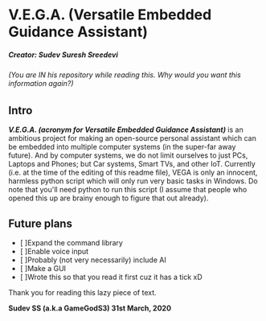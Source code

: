 # V.E.G.A. (Versatile Embedded Guidance Assistant)

##### **Creator: Sudev Suresh Sreedevi**
###### (You are IN his repository while reading this. Why would you want this information again?)

## Intro
  ***V.E.G.A. (acronym for Versatile Embedded Guidance Assistant)*** is an ambitious project for making an open-source personal assistant which can be embedded into multiple computer systems (in the super-far away future). And by computer systems, we do not limit ourselves to just PCs, Laptops and Phones; but Car systems, Smart TVs, and other IoT.
  Currently (i.e. at the time of the editing of this readme file), VEGA is only an innocent, harmless python script which will only run very basic tasks in Windows. Do note that you'll need python to run this script (I assume that people who opened this up are brainy enough to figure that out already).
  
## Future plans
- [ ]Expand the command library
- [ ]Enable voice input
- [ ]Probably (not very necessarily) include AI
- [ ]Make a GUI
- [ ]Wrote this so that you read it first cuz it has a tick xD

Thank you for reading this lazy piece of text.

**Sudev SS (a.k.a GameGodS3)
31st March, 2020**
